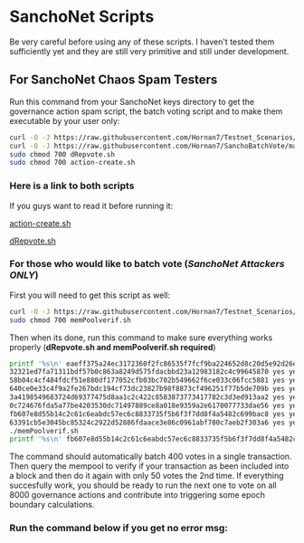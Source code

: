 # SanchoNet Scripts
Be very careful before using any of these scripts. I haven't tested them sufficiently yet and they are still very primitive and still under development.

## For SanchoNet Chaos Spam Testers
Run this command from your SanchoNet keys directory to get the governance action spam script, the batch voting script and to make them executable by your user only:
```bash
curl -O -J https://raw.githubusercontent.com/Hornan7/Testnet_Scenarios/main/sanchonet_scripts/action-create.sh
curl -O -J https://raw.githubusercontent.com/Hornan7/SanchoBatchVote/main/dRepvote.sh
sudo chmod 700 dRepvote.sh
sudo chmod 700 action-create.sh
```
### Here is a link to both scripts
If you guys want to read it before running it:

[action-create.sh](https://github.com/Hornan7/Testnet_Scenarios/blob/main/sanchonet_scripts/action-create.sh)

[dRepvote.sh](https://github.com/Hornan7/SanchoBatchVote/blob/main/dRepvote.sh)

### For those who would like to batch vote (*SanchoNet Attackers ONLY*)
First you will need to get this script as well:
```bash
curl -O -J https://raw.githubusercontent.com/Hornan7/Testnet_Scenarios/main/sanchonet_scripts/memPoolverif.sh
sudo chmod 700 memPoolverif.sh
```
Then when its done, run this command to make sure everything works properly (**dRepvote.sh and memPoolverif.sh required**)
```bash
printf '%s\n' eaeff375a24ec3172360f2fc86535f7fcf9ba224652d8c20d5e92d26e8d4551a yes yes yes \
32321ed7fa71311bdf57b0c863a8249d575fdacbbd23a12983182c4c99645870 yes yes yes \
58b04c4cf484fdcf51e880df177052cfb03bc702b549662f6ce033c06fcc5881 yes yes yes \
640ce0e33c4f9a2fe267bdc194cf73dc23827b98f8873cf496251f77b5de709b yes yes yes \
3a4198549683724d69377475d8aa1c2c422c8583873773417782c3d3ed913aa2 yes yes yes \
0c724676fda5a77be4203530dc71497889ce8a018e9359a2e6170077733dae56 yes yes yes \
fb607e8d55b14c2c61c6eabdc57ec6c8833735f5b6f3f7dd8f4a5482c699bac8 yes yes yes \
63391cb5e3045bc85324c2922d52886fdaace3e86c0961abf780c7aeb2f303a6 yes yes no | ./dRepvote.sh
./memPoolverif.sh
printf '%s\n' fb607e8d55b14c2c61c6eabdc57ec6c8833735f5b6f3f7dd8f4a5482c699bac8 yes yes no | ./dRepvote.sh
```
The command should automatically batch 400 votes in a single transaction. Then query the mempool to verify if your transaction as been included into a block and then do it again with only 50 votes the 2nd time.
If everything succesfully work, you should be ready to run the next one to vote on all 8000 governance actions and contribute into triggering some epoch boundary calculations.

### Run the command below if you get no error msg:
